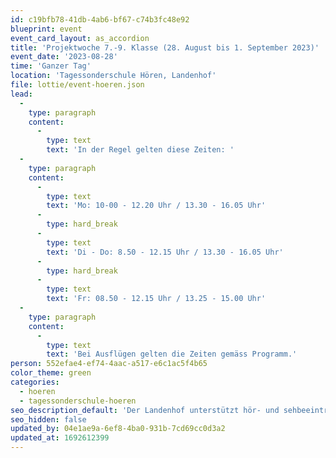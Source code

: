 ```yaml
---
id: c19bfb78-41db-4ab6-bf67-c74b3fc48e92
blueprint: event
event_card_layout: as_accordion
title: 'Projektwoche 7.-9. Klasse (28. August bis 1. September 2023)'
event_date: '2023-08-28'
time: 'Ganzer Tag'
location: 'Tagessonderschule Hören, Landenhof'
file: lottie/event-hoeren.json
lead:
  -
    type: paragraph
    content:
      -
        type: text
        text: 'In der Regel gelten diese Zeiten: '
  -
    type: paragraph
    content:
      -
        type: text
        text: 'Mo: 10-00 - 12.20 Uhr / 13.30 - 16.05 Uhr'
      -
        type: hard_break
      -
        type: text
        text: 'Di - Do: 8.50 - 12.15 Uhr / 13.30 - 16.05 Uhr'
      -
        type: hard_break
      -
        type: text
        text: 'Fr: 08.50 - 12.15 Uhr / 13.25 - 15.00 Uhr'
  -
    type: paragraph
    content:
      -
        type: text
        text: 'Bei Ausflügen gelten die Zeiten gemäss Programm.'
person: 552efae4-ef74-4aac-a517-e6c1ac5f4b65
color_theme: green
categories:
  - hoeren
  - tagessonderschule-hoeren
seo_description_default: 'Der Landenhof unterstützt hör- und sehbeeinträchtigte Kinder & Jugendliche in ihrem selbstbestimmten Leben durch Förderung ihrer Fähigkeiten & Entwicklung'
seo_hidden: false
updated_by: 04e1ae9a-6ef8-4ba0-931b-7cd69cc0d3a2
updated_at: 1692612399
---
```


